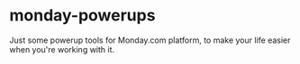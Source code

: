 # monday-powerups

Just some powerup tools for Monday.com platform, to make your life easier when you're working with it.
